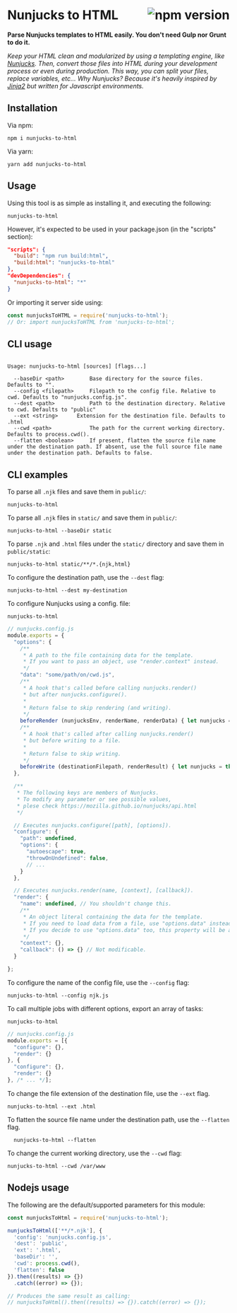 # Nunjucks to HTML <a href='https://badge.fury.io/js/nunjucks-to-html'><img align='right' src='https://badge.fury.io/js/nunjucks-to-html.svg' alt='npm version' /></a>

**Parse Nunjucks templates to HTML easily. You don't need Gulp nor Grunt to do it.**

*Keep your HTML clean and modularized by using a templating engine, like [Nunjucks](https://mozilla.github.io/nunjucks). Then, convert those files into HTML during your development process or even during production. This way, you can split your files, replace variables, etc... Why Nunjucks? Because it's heavily inspired by [Jinja2](https://jinja.palletsprojects.com/) but written for Javascript environments.*

## Installation

Via npm:
```cli
npm i nunjucks-to-html
```

Via yarn:
```cli
yarn add nunjucks-to-html
```

## Usage

Using this tool is as simple as installing it, and executing the following:
```cli
nunjucks-to-html
```

However, it's expected to be used in your package.json (in the "scripts" section):
```json
"scripts": {
  "build": "npm run build:html",
  "build:html": "nunjucks-to-html"
},
"devDependencies": {
  "nunjucks-to-html": "*"
}
```

Or importing it server side using:
```js
const nunjucksToHTML = require('nunjucks-to-html');
// Or: import nunjucksToHTML from 'nunjucks-to-html';
```

## CLI usage

```cli

Usage: nunjucks-to-html [sources] [flags...]

  --baseDir <path>        Base directory for the source files. Defaults to "".
  --config <filepath>     Filepath to the config file. Relative to cwd. Defaults to "nunjucks.config.js".
  --dest <path>           Path to the destination directory. Relative to cwd. Defaults to "public"
  --ext <string> 	  Extension for the destination file. Defaults to .html
  --cwd <path>            The path for the current working directory. Defaults to process.cwd().
  --flatten <boolean>     If present, flatten the source file name under the destination path. If absent, use the full source file name under the destination path. Defaults to false.

```

## CLI examples

To parse all `.njk` files and save them in `public/`:
  ```cli
  nunjucks-to-html
  ```

To parse all `.njk` files in `static/` and save them in `public/`:
  ```cli
  nunjucks-to-html --baseDir static
  ```

To parse `.njk` and `.html` files under the `static/` directory and save them in `public/static`:
  ```cli
  nunjucks-to-html static/**/*.{njk,html}
  ```

To configure the destination path, use the `--dest` flag:
  ```cli
  nunjucks-to-html --dest my-destination
  ```

To configure Nunjucks using a config. file:
  ```cli
  nunjucks-to-html
  ```
  ```js
  // nunjucks.config.js
  module.exports = {
    "options": {
      /**
       * A path to the file containing data for the template.
       * If you want to pass an object, use "render.context" instead.
       */
      "data": "some/path/on/cwd.js",
      /**
       * A hook that's called before calling nunjucks.render()
       * but after nunjucks.configure().
       *
       * Return false to skip rendering (and writing).
       */
      beforeRender (nunjucksEnv, renderName, renderData) { let nunjucks = this; },
      /**
       * A hook that's called after calling nunjucks.render()
       * but before writing to a file.
       *
       * Return false to skip writing.
       */
      beforeWrite (destinationFilepath, renderResult) { let nunjucks = this; }
    },

    /**
     * The following keys are members of Nunjucks.
     * To modify any parameter or see possible values,
     * plese check https://mozilla.github.io/nunjucks/api.html
     */

    // Executes nunjucks.configure([path], [options]).
    "configure": {
      "path": undefined,
      "options": {
        "autoescape": true,
        "throwOnUndefined": false,
        // ...
      }
    },

    // Executes nunjucks.render(name, [context], [callback]).
    "render": {
      "name": undefined, // You shouldn't change this.
      /**
       * An object literal containing the data for the template.
       * If you need to load data from a file, use "options.data" instead.
       * If you decide to use "options.data" too, this property will be assigned to it.
       */
      "context": {},
      "callback": () => {} // Not modificable.
    }

  };
  ```

To configure the name of the config file, use the `--config` flag:
  ```cli
  nunjucks-to-html --config njk.js
  ```

To call multiple jobs with different options, export an array of tasks:
  ```cli
  nunjucks-to-html
  ```
  ```js
  // nunjucks.config.js
  module.exports = [{
    "configure": {},
    "render": {}
  }, {
    "configure": {},
    "render": {}
  }, /* ... */];
  ```

To change the file extension of the destination file, use the `--ext` flag.
  ```cli
  nunjucks-to-html --ext .html
  ```

To flatten the source file name under the destination path, use the `--flatten` flag.
  ```cli
	nunjucks-to-html --flatten
  ```

To change the current working directory, use the `--cwd` flag:
  ```cli
  nunjucks-to-html --cwd /var/www
  ```

## Nodejs usage

The following are the default/supported parameters for this module:

```js
const nunjucksToHtml = require('nunjucks-to-html');

nunjucksToHtml(['**/*.njk'], {
  'config': 'nunjucks.config.js',
  'dest': 'public',
  'ext': '.html',
  'baseDir': '',
  'cwd': process.cwd(),
  'flatten': false
}).then((results) => {})
  .catch((error) => {});

// Produces the same result as calling:
// nunjucksToHtml().then((results) => {}).catch((error) => {});

```
